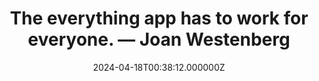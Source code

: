 ---
title: "The everything app has to work for everyone. — Joan Westenberg"
date: "2024-04-18T00:38:12.000000Z"
description: 'Building an "Everything" app — encompassing payments, commerce, messaging, etc — hinges critically on universal appeal and acceptance. The concept is predicated…'
link: "https://joanwestenberg.com/blog/the-everything-app-has-to-work-for-everyone"
---